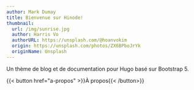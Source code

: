 ```yaml
---
author: Mark Dumay
title: Bienvenue sur Hinode!
thumbnail:
  url: /img/sunrise.jpg
  author: Harris Vo
  authorURL: https://unsplash.com/@hoanvokim
  origin: https://unsplash.com/photos/ZX6BPboJrYk
  originName: Unsplash
---
```


Un thème de blog et de documentation pour Hugo basé sur Bootstrap 5.

{{< button href="a-propos" >}}À propos{{< /button>}}

